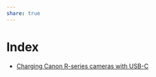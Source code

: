 ```yaml
---
share: true
---
```

# Index

- [Charging Canon R-series cameras with USB-C](Charging%20Canon%20R-series%20cameras%20with%20USB-C.md)

